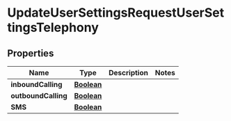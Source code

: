 

# UpdateUserSettingsRequestUserSettingsTelephony


## Properties

| Name | Type | Description | Notes |
|------------ | ------------- | ------------- | -------------|
|**inboundCalling** | [**Boolean**](Boolean.md) |  |  |
|**outboundCalling** | [**Boolean**](Boolean.md) |  |  |
|**SMS** | [**Boolean**](Boolean.md) |  |  |



